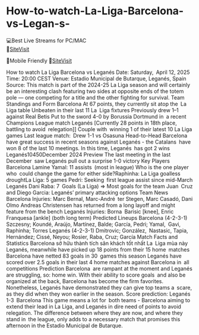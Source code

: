 # How-to-watch-La-Liga-Barcelona-vs-Legan-s-


💻Best Live Streams for PC/MAC  
🔴[SiteVisit](https://https://rb.gy/6vuw16)

📲Mobile  Friendly
🔴[SiteVisit](https://https://rb.gy/6vuw16)


How to watch La Liga  Barcelona vs Leganés Date: Saturday, April 12, 2025 Time: 20:00 CEST Venue: Estadio Municipal de Butarque, Leganés, Spain Source: This match is part of the 2024-25 La Liga season and will certainly be an interesting clash featuring two sides at opposite ends of the totem pole — one competing for a title and the other fighting for survival.
Team Standings and Form
Barcelona
At 67 points, they currently sit atop the La Liga table
Unbeaten in their last 11 La Liga fixtures
Previously drew 1–1 against Real Betis
Put to the sword 4-0 by Borussia Dortmund in a recent Champions League match
Leganés
[Currently 28 points in 18th place, battling to avoid relegation]]
Couple with winning 1 of their latest 10 La Liga games
Last league match: Drew 1-1 vs Osasuna
Head-to-Head
Barcelona have great success in recent seasons against Leganés - the Catalans have won 8 of the last 10 meetings.
In this time, Leganés has got 2 wins
Leganés10450December 2024 Preview The last meeting in the last December saw Leganés pull out a surprise 1-0 victory
Key Players
Barcelona
Lamine Yamal: 11 assists (most in league)
Who is the one player who could change the game for either side?Raphinha: La Liga goalless droughtLa Liga: 5 games
Pedri: Seeking first league assist since mid-March
Leganés
Dani Raba: 7 Goals (La Liga) => Most goals for the team
Juan Cruz and Diego Garcia: Leganés’ primary attacking options
Team News
Barcelona
Injuries: Marc Bernal, Marc-André ter Stegen, Marc Casadó, Dani Olmo
Andreas Christensen has returned from a long layoff and might feature from the bench
Leganés
Injuries: Borna Barisic [knee], Enric Franquesa [ankle] (both long term)
Predicted Lineups
Barcelona (4-2-3-1)
Szczesny; Koundé, Araújo, Martínez, Balde; García, Pedri; Yamal, Gavi, Raphinha; Torres
Leganés (4-2-3-1)
Dmitrovic; González, Nastasic, Tapia, Hernández; Cissé, Neyou; Rosier, Raba, Cruz; García
Match Facts and Statistics
Barcelona sở hữu thành tích sân khách tốt nhất La Liga mùa này
Leganés, meanwhile have picked up 18 points from their 15 home matches
Barcelona have netted 83 goals in 30 games this season
Leganés have scored over 2.5 goals in their last 4 home matches against Barcelona in all competitions
Prediction
Barcelona are rampant at the moment and Leganés are struggling, so: home win. With their ability to score goals and also be organized at the back, Barcelona has become the firm favorites. Nonetheless, Leganés have demonstrated they can give top teams a scare, as they did when they won earlier in the season.
Score prediction: Leganés 1-3 Barcelona
This game means a lot for both teams - Barcelona aiming to extend their lead in La Liga, and Leganés in dire need of points to avoid relegation. The difference between where they are now, and where they stand in the league, only adds to a necessary match that promises this afternoon in the Estadio Municipal de Butarque.
